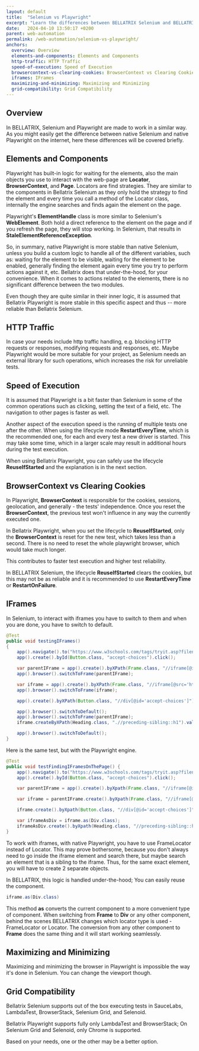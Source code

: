 ```yaml
---
layout: default
title:  "Selenium vs Playwright"
excerpt: "Learn the differences between BELLATRIX Selenium and BELLATRIX Playwright."
date:   2024-04-10 13:50:17 +0200
parent: web-automation
permalink: /web-automation/selenium-vs-playwright/
anchors:
  overview: Overview
  elements-and-components: Elements and Components
  http-traffic: HTTP Traffic
  speed-of-execution: Speed of Execution
  browsercontext-vs-clearing-cookies: BrowserContext vs Clearing Cookies
  iframes: IFrames
  maximizing-and-minimizing: Maximizing and Minimizing
  grid-compatibility: Grid Compatibility
---
```

Overview
--------
In BELLATRIX, Selenium and Playwright are made to work in a similar way. As you might easily get the difference between native Selenium and native Playwright on the internet, here these differences will be covered briefly.

Elements and Components
------------
Playwright has built-in logic for waiting for the elements, also the main objects you use to interact with the web-page are **Locator**, **BrowserContext**, and **Page**. Locators are find strategies. They are similar to the components in Bellatrix Selenium as they only hold the strategy to find the element and every time you call a method of the Locator class, internally the engine searches and finds again the element on the page.

Playwright's **ElementHandle** class is more similar to Selenium's **WebElement**. Both hold a direct reference to the element on the page and if you refresh the page, they will stop working. In Selenium, that results in **StaleElementReferenceException**.

So, in summary, native Playwright is more stable than native Selenium, unless you build a custom logic to handle all of the different variables, such as: waiting for the element to be visible, waiting for the element to be enabled, generally finding the element again every time you try to perform actions against it, etc. Bellatrix does that under-the-hood, for your convenience. When it comes to actions related to the elements, there is no significant difference between the two modules.

Even though they are quite similar in their inner logic, it is assumed that Bellatrix Playwright is more stable in this specific aspect and thus -- more reliable than Bellatrix Selenium.

HTTP Traffic
------------
In case your needs include http traffic handling, e.g. blocking HTTP requests or responses, modifying requests and responses, etc. Maybe Playwright would be more suitable for your project, as Selenium needs an external library for such operations, which increases the risk for unreliable tests.

Speed of Execution
------------
It is assumed that Playwright is a bit faster than Selenium in some of the common operations such as clicking, setting the text of a field, etc. The navigation to other pages is faster as well.

Another aspect of the execution speed is the running of multiple tests one after the other. When using the lifecycle mode **RestartEveryTime**, which is the recommended one, for each and every test a new driver is started. This may take some time, which in a larger scale may result in additional hours during the test execution.

When using Bellatrix Playwright, you can safely use the lifecycle **ReuseIfStarted** and the explanation is in the next section.

BrowserContext vs Clearing Cookies
------------
In Playwright, **BrowserContext** is responsible for the cookies, sessions, geolocation, and generally - the tests' independence. Once you reset the **BrowserContext**, the previous test won't influence in any way the currently executed one.

In Bellatrix Playwright, when you set the lifecycle to **ReuseIfStarted**, only the **BrowserContext** is reset for the new test, which takes less than a second. There is no need to reset the whole playwright browser, which would take much longer.

This contributes to faster test execution and higher test reliability.

In BELLATRIX Selenium, the lifecycle **ReuseIfStarted** clears the cookies, but this may not be as reliable and it is recommended to use **RestartEveryTime** or **RestartOnFailure**.

IFrames
------------
In Selenium, to interact with iframes you have to switch to them and when you are done, you have to switch to default.
```java
@Test
public void testingIFrames()
{
    app().navigate().to("https://www.w3schools.com/tags/tryit.asp?filename=tryhtml_iframe");
    app().create().byId(Button.class, "accept-choices").click();

    var parentIFrame = app().create().byXPath(Frame.class, "//iframe[@id='iframeResult']");
    app().browser().switchToFrame(parentIFrame);

    var iframe = app().create().byXPath(Frame.class, "//iframe[@src='https://www.w3schools.com']");
    app().browser().switchToFrame(iframe);

    app().create().byXPath(Button.class, "//div[@id='accept-choices']").click();

    app().browser().switchToDefault();
    app().browser().switchToFrame(parentIFrame);
    iframe.createByXPath(Heading.class, ".//preceding-sibling::h1").validateTextContains("The iframe element");

    app().browser().switchToDefault();
}
```
Here is the same test, but with the Playwright engine.
```java
@Test
public void testFindingIFramesOnThePage() {
    app().navigate().to("https://www.w3schools.com/tags/tryit.asp?filename=tryhtml_iframe");
    app().create().byId(Button.class, "accept-choices").click();

    var parentIFrame = app().create().byXpath(Frame.class, "//iframe[@id='iframeResult']");

    var iframe = parentIFrame.create().byXpath(Frame.class, "//iframe[@src='https://www.w3schools.com']");

    iframe.create().byXpath(Button.class, "//div[@id='accept-choices']").click();

    var iframeAsDiv = iframe.as(Div.class);
    iframeAsDiv.create().byXpath(Heading.class, "//preceding-sibling::h1").validateInnerTextIs("The iframe element");
}
```
To work with iframes, with native Playwright, you have to use FrameLocator instead of Locator. This may prove bothersome, because you don't always need to go inside the iframe element and search there, but maybe search an element that is a sibling to the iframe.
Thus, for the same exact element, you will have to create 2 separate objects.

In BELLATRIX, this logic is handled under-the-hood; You can easily reuse the component.
```java
iframe.as(Div.class)
```
This method **as** converts the current component to a more convenient type of component. When switching from **Frame** to **Div** or any other component, behind the scenes BELLATRIX changes which locator type is used - FrameLocator or Locator. The conversion from any other component to **Frame** does the same thing and it will start working seamlessly.

Maximizing and Minimizing
------------
Maximizing and minimizing the browser in Playwright is impossible the way it's done in Selenium. You can change the viewport though.

Grid Compatibility
------------
Bellatrix Selenium supports out of the box executing tests in SauceLabs, LambdaTest, BrowserStack, Selenium Grid, and Selenoid.

Bellatrix Playwright supports fully only LambdaTest and BrowserStack; On Selenium Grid and Selenoid, only Chrome is supported.

Based on your needs, one or the other may be a better option.